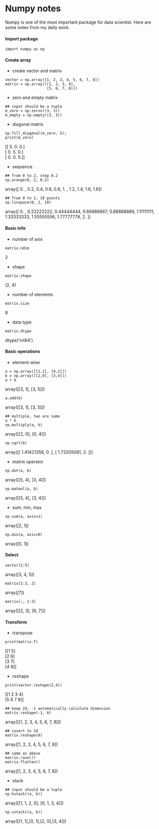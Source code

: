 # Numpy notes

Numpy is one of the most important package for data scientist. Here are some notes from my daily work.

#### Import package
```
import numpy as np
```

#### Create array
- create vector and matrix
```
vector = np.array([1, 2, 3, 4, 5, 6, 7, 8])
matrix = np.array([[1, 2, 3, 4],
                   [5, 6, 7, 8]])
```
- zero and empty matrix
```
## input should be a tuple
m_zero = np.zeros((3, 3))
m_empty = np.empty((3, 3))
```
- diagonal matrix
```
np.fill_diagonal(m_zero, 5);
print(m_zero)
```
[[ 5.  0.  0.]  
 [ 0.  5.  0.]  
 [ 0.  0.  5.]]

- sequence
```
## from 0 to 2, step 0.2
np.arange(0, 2, 0.2)
```
array([ 0. ,  0.2,  0.4,  0.6,  0.8,  1. ,  1.2,  1.4,  1.6,  1.8])
```
## from 0 to 2, 10 points
np.linspace(0, 2, 10)
```
array([ 0.        ,  0.22222222,  0.44444444,  0.66666667,  0.88888889, 1.11111111,  1.33333333,  1.55555556,  1.77777778,  2.        ])


#### Basic info
- number of axix
```
matrix.ndim
```
2
- shape
```
matrix.shape
```
(2, 4)
- number of elements
```
matrix.size
```
8
- data type
```
matrix.dtype
```
dtype('int64')


#### Basic operations
- element-wise
```
a = np.array([[1,1], [0,1]])
b = np.array([[2,0], [3,4]])
a + b
```
array([[3, 1], [3, 5]])
```
a.add(b)
```
array([[3, 1], [3, 5]])
```
## multiple, two are same
a * b
np.multiply(a, b)
```
array([[2, 0], [0, 4]])
```
np.sqrt(b)
```
array([[ 1.41421356,  0.        ], [ 1.73205081,  2.        ]])

- matrix operator
```
np.dot(a, b)
```
array([[5, 4], [3, 4]])
```
np.matmul(a, b)
```
array([[5, 4], [3, 4]])

- sum, min, max
```
np.sum(a, axis=1)
```
array([2, 1])
```
np.min(a, axis=0)
```
array([0, 1])

#### Select
```
vector[2:5]
```
array([3, 4, 5])
```
matrix[1:3, 2]
```
array([7])
```
matrix[:, 1:3]
```
array([[2, 3], [6, 7]])

#### Transform
- transpose
```
print(matrix.T)
```
[[1 5]  
 [2 6]  
 [3 7]  
 [4 8]]

- reshape
```
print(vector.reshape(2,4))
```
[[1 2 3 4]  
 [5 6 7 8]]
```
## keep 2d, -1 automatically calculate dimension
matrix.reshape(-1, 8)
```
array([[1, 2, 3, 4, 5, 6, 7, 8]])
```
## covert to 1d
matrix.reshape(8)
```
array([1, 2, 3, 4, 5, 6, 7, 8])
```
## same as above
matrix.ravel()
matrix.flatten()
```
array([1, 2, 3, 4, 5, 6, 7, 8])

- stack  
```
## input should be a tuple
np.hstack((a, b))
```
array([[1, 1, 2, 0], [0, 1, 3, 4]])
```
np.vstack((a, b))
```
array([[1, 1],[0, 1],[2, 0],[3, 4]])
